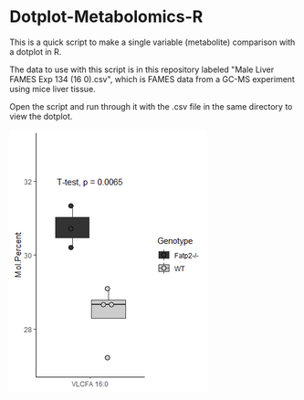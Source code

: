 # Dotplot-Metabolomics-R
This is a quick script to make a single variable (metabolite) comparison with a dotplot in R.

The data to use with this script is in this repository labeled "Male Liver FAMES Exp 134 (16 0).csv", which is FAMES data from a GC-MS experiment using mice liver tissue. 

Open the script and run through it with the .csv file in the same directory to view the dotplot.

![alt text](https://github.com/vinmperez/Dotplot-Metabolomics-R/blob/master/16_0.png)

